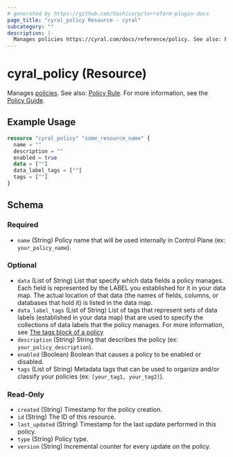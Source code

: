 ```yaml
---
# generated by https://github.com/hashicorp/terraform-plugin-docs
page_title: "cyral_policy Resource - cyral"
subcategory: ""
description: |-
  Manages policies https://cyral.com/docs/reference/policy. See also: Policy Rule ./policy_rule.md. For more information, see the Policy Guide https://cyral.com/docs/policy/overview.
---
```


# cyral_policy (Resource)

Manages [policies](https://cyral.com/docs/reference/policy). See also: [Policy Rule](./policy_rule.md). For more information, see the [Policy Guide](https://cyral.com/docs/policy/overview).

## Example Usage

```terraform
resource "cyral_policy" "some_resource_name" {
  name = ""
  description = ""
  enabled = true
  data = [""]
  data_label_tags = [""]
  tags = [""]
}
```

<!-- schema generated by tfplugindocs -->

## Schema

### Required

- `name` (String) Policy name that will be used internally in Control Plane (ex: `your_policy_name`).

### Optional

- `data` (List of String) List that specify which data fields a policy manages. Each field is represented by the LABEL you established for it in your data map. The actual location of that data (the names of fields, columns, or databases that hold it) is listed in the data map.
- `data_label_tags` (List of String) List of tags that represent sets of data labels (established in your data map) that are used to specify the collections of data labels that the policy manages. For more information, see [The tags block of a policy](https://cyral.com/docs/policy/policy-structure#the-tags-block-of-a-policy)
- `description` (String) String that describes the policy (ex: `your_policy_description`).
- `enabled` (Boolean) Boolean that causes a policy to be enabled or disabled.
- `tags` (List of String) Metadata tags that can be used to organize and/or classify your policies (ex: `[your_tag1, your_tag2]`).

### Read-Only

- `created` (String) Timestamp for the policy creation.
- `id` (String) The ID of this resource.
- `last_updated` (String) Timestamp for the last update performed in this policy.
- `type` (String) Policy type.
- `version` (String) Incremental counter for every update on the policy.
